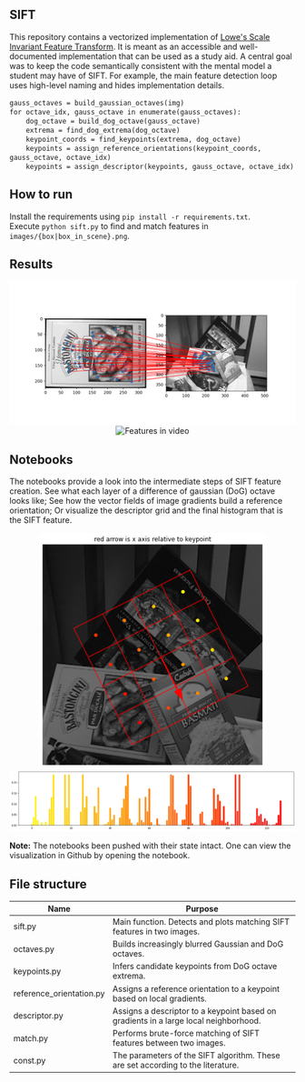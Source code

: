 ## SIFT
This repository contains a vectorized implementation of [Lowe's Scale Invariant Feature Transform](https://www.cs.ubc.ca/~lowe/papers/ijcv04.pdf). 
It is meant as an accessible and well-documented implementation that can be used as a study aid.
A central goal was to keep the code semantically consistent with the mental model a student may have of SIFT.
For example, the main feature detection loop uses high-level naming and hides implementation details.

```
gauss_octaves = build_gaussian_octaves(img)
for octave_idx, gauss_octave in enumerate(gauss_octaves):
    dog_octave = build_dog_octave(gauss_octave)
    extrema = find_dog_extrema(dog_octave)
    keypoint_coords = find_keypoints(extrema, dog_octave)
    keypoints = assign_reference_orientations(keypoint_coords, gauss_octave, octave_idx)
    keypoints = assign_descriptor(keypoints, gauss_octave, octave_idx)
```

## How to run
Install the requirements using `pip install -r requirements.txt`.      
Execute `python sift.py` to find and match features in `images/{box|box_in_scene}.png`. 

## Results
<p align="center">
<img src="images/results.png" width="700" alt="Current results">
<img src="videos/features_on_scene.gif" width="600" alt="Features in video">
</p>


## Notebooks
The notebooks provide a look into the intermediate steps of SIFT feature creation. See what each layer of a difference of gaussian (DoG) octave looks like; See how the vector fields of image gradients build a reference orientation; Or visualize the descriptor grid and the final histogram that is the SIFT feature. 
<p align="center">
<img src="images/feature_descriptor.png" width="400" alt="Feature descriptor">
<img src="images/feature_descriptor_histogram.png" width="800" alt="Feature descriptor histogram">
</p> 

**Note:** The notebooks been pushed with their state intact. One can view the visualization in Github by opening the notebook.
## File structure 
| Name                     | Purpose                                                                              |
|--------------------------|--------------------------------------------------------------------------------------|
| sift.py                  | Main function. Detects and plots matching SIFT features in two images.               |
| octaves.py               | Builds increasingly blurred Gaussian and DoG octaves.                                |
| keypoints.py             | Infers candidate keypoints from DoG octave extrema.                                  |
| reference_orientation.py | Assigns a reference orientation to a keypoint based on local gradients.              |
| descriptor.py            | Assigns a descriptor to a keypoint based on gradients in a large local neighborhood. |
| match.py                 | Performs brute-force matching of SIFT features between two images.                   |
| const.py                 | The parameters of the SIFT algorithm. These are set according to the literature.     |

